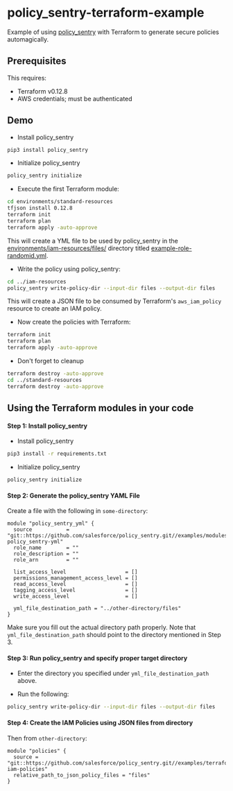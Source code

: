 # policy_sentry-terraform-example

Example of using [policy_sentry](https://github.com/salesforce/policy_sentry) with Terraform to generate secure policies automagically.

## Prerequisites

This requires:
* Terraform v0.12.8
* AWS credentials; must be authenticated

## Demo

* Install policy_sentry

```bash
pip3 install policy_sentry
```

* Initialize policy_sentry

```bash
policy_sentry initialize
```

* Execute the first Terraform module:

```bash
cd environments/standard-resources
tfjson install 0.12.8
terraform init
terraform plan
terraform apply -auto-approve
```

This will create a YML file to be used by policy_sentry in the [environments/iam-resources/files/](environments/iam-resources/files/) directory titled [example-role-randomid.yml](environments/iam-resources/files/example-role-jpwdp.yml).

* Write the policy using policy_sentry:

```bash
cd ../iam-resources
policy_sentry write-policy-dir --input-dir files --output-dir files
```

This will create a JSON file to be consumed by Terraform's `aws_iam_policy` resource to create an IAM policy.

* Now create the policies with Terraform:

```bash
terraform init
terraform plan
terraform apply -auto-approve
```

* Don't forget to cleanup

```bash
terraform destroy -auto-approve
cd ../standard-resources
terraform destroy -auto-approve
```

## Using the Terraform modules in your code

#### Step 1: Install policy_sentry

* Install policy_sentry

```bash
pip3 install -r requirements.txt
```

* Initialize policy_sentry

```bash
policy_sentry initialize
```


#### Step 2: Generate the policy_sentry YAML File
Create a file with the following in `some-directory`:

```hcl-terraform
module "policy_sentry_yml" {
  source           = "git::https://github.com/salesforce/policy_sentry.git//examples/modules/generate-policy_sentry-yml"
  role_name        = ""
  role_description = ""
  role_arn         = ""

  list_access_level                   = []
  permissions_management_access_level = []
  read_access_level                   = []
  tagging_access_level                = []
  write_access_level                  = []

  yml_file_destination_path = "../other-directory/files"
}
```

Make sure you fill out the actual directory path properly. Note that `yml_file_destination_path` should point to the directory mentioned in Step 3.

#### Step 3: Run policy_sentry and specify proper target directory

* Enter the directory you specified under `yml_file_destination_path` above.

* Run the following:

```bash
policy_sentry write-policy-dir --input-dir files --output-dir files
```

#### Step 4: Create the IAM Policies using JSON files from directory

Then from `other-directory`:

```hcl-terraform
module "policies" {
  source = "git::https://github.com/salesforce/policy_sentry.git//examples/terraform/modules/generate-iam-policies"
  relative_path_to_json_policy_files = "files"
}
```
